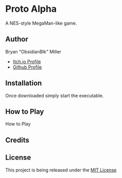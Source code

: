# Proto Alpha

A NES-style MegaMan-like game.


## Author
Bryan "ObsidianBlk" Miller

* [Itch.io Profile](https://obsidianblk.itch.io/)
* [Github Profile](https://github.com/ObsidianBlk)

## Installation

Once downloaded simply start the executable.

## How to Play

How to Play

## Credits

## License

This project is being released under the [MIT License](./LICENSE.md)
